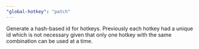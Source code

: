 ```yaml
---
"global-hotkey": "patch"
---
```


Generate a hash-based id for hotkeys. Previously each hotkey had a unique id which is not necessary given that only one hotkey with the same combination can be used at a time.
